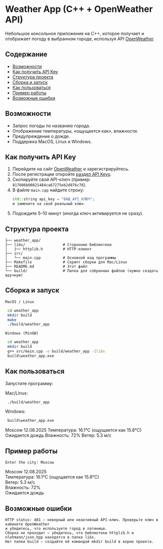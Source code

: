 # Weather App (C++ + OpenWeather API)  

Небольшое консольное приложение на C++, которое получает и отображает погоду в выбранном городе, используя API [OpenWeather](https://openweathermap.org/).  

## Содержание

* [Возможности ](#Возможности )
* [Как получить API Key](#Как-получить-API-Key)
* [Структура проекта](#Структура-проекта)
* [Сборка и запуск](#Сборка-и-запуск)
* [Как пользоваться](#Как-пользоваться)
* [Пример работы](#Пример-работы)
* [Возможные ошибки](#Возможные-ошибки)

##  Возможности  
- Запрос погоды по названию города.  
- Отображение температуры, «ощущается как», влажности.  
- Предупреждение о дожде.  
- Поддержка MacOS, Linux и Windows.  

##  Как получить API Key  
1. Перейдите на сайт [OpenWeather](https://home.openweathermap.org/users/sign_up) и зарегистрируйтесь.  
2. После регистрации откройте [раздел API Keys](https://home.openweathermap.org/api_keys).  
3. Скопируйте свой API-ключ (пример: `817086b00821484ca67275eb2d876c76`).  
4. В файле `main.cpp` найдите строку:  
   ```cpp
   std::string api_key = "ВАШ_API_КЛЮЧ"; 
   и замените на свой реальный ключ.
5. Подождите 5–10 минут (иногда ключ активируется не сразу).

## Структура проекта

```
├── weather_app/             
├── libs/                 # Сторонние библиотеки                
│   ├── httplib.h         # HTTP-клиент   
├── src/    
│   └── main.cpp          # Основной код программы    
├── Makefile              # Скрипт сборки для Mac/Linux    
├── README.md             # Этот файл    
└── build/                # Папка для собранных файлов (нужно создать вручную)  
```

## Сборка и запуск

    MacOS / Linux

   ```bash
    cd weather_app  
    mkdir build  
    make  
    ./build/weather_app  
   ```


    Windows (MinGW)

   ```bash
    cd weather_app  
    mkdir build  
    g++ src/main.cpp -o build/weather_app -Ilibs  
    build\weather_app.exe  
   ```

## Как пользоваться

   Запустите программу:

   Mac/Linux: 
   ```bash
    ./build/weather_app
   ```

   Windows: 
   ```bash
    build\weather_app.exe
   ```
Moscow 12.08.2025
Температура: 16.1°C (ощущается как 15.8°C)
Ожидается дождь
Влажность: 72%
Ветер: 5.3 м/с


## Пример работы

    Enter the city: Moscow      
Moscow 12.08.2025  
Температура: 16.1°C (ощущается как 15.8°C)  
Ветер: 5.3 м/с  
Влажность: 72%  
Ожидается дождь  

## Возможные ошибки

    HTTP status: 401 — неверный или неактивный API-ключ. Проверьте ключ в кабинете OpenWeather   
    и убедитесь, что используете город в латинице.  
    Сборка не проходит — убедитесь, что библиотеки httplib.h и   
    nlohmann/json.hpp находятся в папке libs.  
    Нет папки build — создайте её командой mkdir build в корне проекта.    
